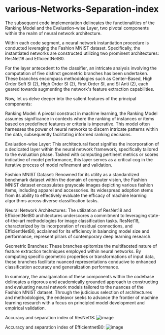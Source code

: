# various-Networks-Separation-index
The subsequent code implementation delineates the functionalities of the Ranking Model and the Evaluation-wise Layer, two pivotal components within the realm of neural network architecture.

Within each code segment, a neural network instantiation procedure is conducted leveraging the Fashion MNIST dataset. Specifically, the instantiated networks are constructed utilizing two prominent architectures: ResNet18 and EfficientNetB0.

For the layer antecedent to the classifier, an intricate analysis involving the computation of five distinct geometric branches has been undertaken. These branches encompass methodologies such as Center-Based, High Order Soft SI (2), High Order SI (2), First Order SI, and SI Anti (2), each geared towards augmenting the network's feature extraction capabilities.

Now, let us delve deeper into the salient features of the principal components:

Ranking Model: A pivotal construct in machine learning, the Ranking Model assumes significance in contexts where the ranking of instances or items based on predefined features or criteria is imperative. This model often harnesses the power of neural networks to discern intricate patterns within the data, subsequently facilitating informed ranking decisions.

Evaluation-wise Layer: This architectural facet signifies the incorporation of a dedicated layer within the neural network framework, specifically tailored to the evaluation phase. Tasked with computing pertinent metrics or scores indicative of model performance, this layer serves as a critical cog in the iterative process of model refinement and validation.

Fashion MNIST Dataset: Renowned for its utility as a standardized benchmark dataset within the domain of computer vision, the Fashion MNIST dataset encapsulates grayscale images depicting various fashion items, including apparel and accessories. Its widespread adoption stems from its ability to effectively evaluate the efficacy of machine learning algorithms across diverse classification tasks.

Neural Network Architectures: The utilization of ResNet18 and EfficientNetB0 architectures underscores a commitment to leveraging state-of-the-art methodologies for image classification tasks. ResNet18, characterized by its incorporation of residual connections, and EfficientNetB0, acclaimed for its efficiency in balancing model size and performance, represent pillars of contemporary deep learning research.

Geometric Branches: These branches epitomize the multifaceted nature of feature extraction techniques employed within neural networks. By computing specific geometric properties or transformations of input data, these branches facilitate nuanced representations conducive to enhanced classification accuracy and generalization performance.

In summary, the amalgamation of these components within the codebase delineates a rigorous and academically grounded approach to constructing and evaluating neural network models tailored to the nuances of the Fashion MNIST dataset. Through the judicious selection of architectures and methodologies, the endeavor seeks to advance the frontier of machine learning research with a focus on principled model development and empirical validation.

Accuracy and separation index of ResNet18: 
![image](https://github.com/fmirzadeh99/various-Networks-Separation-index/assets/169579231/9c8408de-ab0e-4357-8ad3-e05b0ae553e5)


Accuracy and separation index of EfficientnetB0: 
![image](https://github.com/fmirzadeh99/various-Networks-Separation-index/assets/169579231/5b2d6e35-f8a2-4984-bd0c-6ba18dfe9671)


